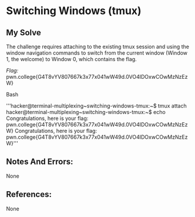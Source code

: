 # Switching Windows (tmux)


## My Solve
The challenge requires attaching to the existing tmux session and using the window navigation commands to switch from the current window (Window 1, the welcome) to Window 0, which contains the flag.

*Flag:* pwn.college{G4T8vYV807667k3x77x041wW49d.0VO4IDOxwCOwMzNzEzW}

Bash

'''hacker@terminal-multiplexing~switching-windows-tmux:~$ tmux attach
hacker@terminal-multiplexing~switching-windows-tmux:~$  echo Congratulations, here is your flag: pwn.college{G4T8vYV807667k3x77x041wW49d.0VO4IDOxwCOwMzNzEzW}
Congratulations, here is your flag: pwn.college{G4T8vYV807667k3x77x041wW49d.0VO4IDOxwCOwMzNzEzW}'''

## Notes And Errors:
None

## References:
None
